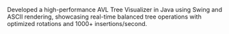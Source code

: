 Developed a high-performance AVL Tree Visualizer in Java using Swing and ASCII rendering, showcasing real-time balanced tree operations with optimized rotations and 1000+ insertions/second.
